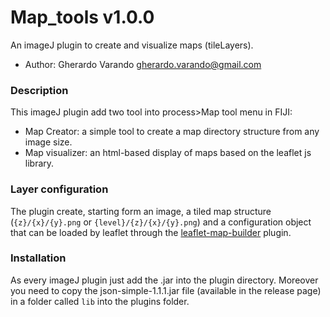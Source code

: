 # Map_tools v1.0.0
 An imageJ plugin to create and visualize maps (tileLayers).
- Author: Gherardo Varando <gherardo.varando@gmail.com>

### Description
This imageJ plugin add two tool into process>Map tool menu in FIJI:
- Map Creator: a simple tool to create a map directory structure from any image size.
- Map visualizer: an html-based display of maps based on the leaflet js library.

### Layer configuration

The plugin create, starting form an image, a tiled map structure (`{z}/{x}/{y}.png` or `{level}/{z}/{x}/{y}.png`) and a configuration object that can be loaded by leaflet through the [leaflet-map-builder](http://github.com/gherardovarando/leaflet-map-builder) plugin.

### Installation
As every imageJ plugin just add the .jar into the plugin directory. Moreover you need to copy the json-simple-1.1.1.jar file (available in the release page) in a folder called ``lib`` into the plugins folder.
